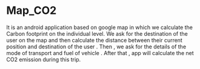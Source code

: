 # Map_CO2

It is an android application based on google map in which we calculate the Carbon footprint on the individual level. We ask for the 
destination of the user on the map and then calculate the distance between their current position and destination of the user . Then ,
we ask for the details of the mode of transport and fuel of vehicle . After that , app will calculate the net CO2 emission during this
trip.
